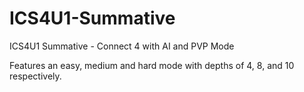 # ICS4U1-Summative
ICS4U1 Summative - Connect 4 with AI and PVP Mode

Features an easy, medium and hard mode with depths of 4, 8, and 10 respectively.

